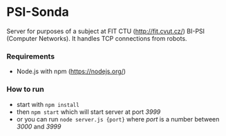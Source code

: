 # PSI-Sonda #

Server for purposes of a subject at FIT CTU (http://fit.cvut.cz/) BI-PSI (Computer Networks). It handles TCP connections from robots.

### Requirements ###

* Node.js with npm (https://nodejs.org/)

### How to run ###

* start with `npm install`
* then `npm start` which will start server at port *3999*
* or you can run `node server.js {port}` where *port* is a number between *3000* and *3999*
